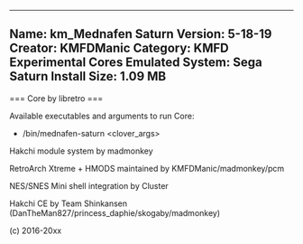 -----------------------
Name: km_Mednafen Saturn
Version: 5-18-19
Creator: KMFDManic
Category: KMFD Experimental Cores
Emulated System: Sega Saturn
Install Size: 1.09 MB
-----------------------
=== Core by libretro ===

Available executables and arguments to run Core:
- /bin/mednafen-saturn <rom> <clover_args>

Hakchi module system by madmonkey

RetroArch Xtreme + HMODS maintained by KMFDManic/madmonkey/pcm

NES/SNES Mini shell integration by Cluster

Hakchi CE by Team Shinkansen (DanTheMan827/princess_daphie/skogaby/madmonkey)

(c) 2016-20xx
